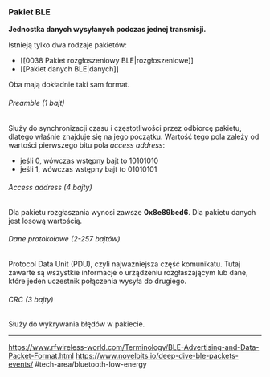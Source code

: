 ### Pakiet BLE
**Jednostka danych wysyłanych podczas jednej transmisji.**

Istnieją tylko dwa rodzaje pakietów:
- [[0038 Pakiet rozgłoszeniowy BLE|rozgłoszeniowe]] 
- [[Pakiet danych BLE|danych]] 

Oba mają dokładnie taki sam format.

###### Preamble (1 bajt)
Służy do synchronizacji czasu i częstotliwości przez odbiorcę pakietu, dlatego właśnie znajduje się na jego początku. Wartość tego pola zależy od wartości pierwszego bitu pola *access address*:
- jeśli 0, wówczas wstępny bajt to 10101010 
- jeśli 1, wówczas wstępny bajt to 01010101

###### Access address (4 bajty)
Dla pakietu rozgłaszania wynosi zawsze **0x8e89bed6**.
Dla pakietu danych jest losową wartością.

###### Dane protokołowe (2-257 bajtów)
Protocol Data Unit (PDU), czyli najważniejsza część komunikatu. Tutaj zawarte są wszystkie informacje o urządzeniu rozgłaszającym lub dane, które jeden uczestnik połączenia wysyła do drugiego.

###### CRC (3 bajty)
Służy do wykrywania błędów w pakiecie.

---
https://www.rfwireless-world.com/Terminology/BLE-Advertising-and-Data-Packet-Format.html
https://www.novelbits.io/deep-dive-ble-packets-events/
#tech-area/bluetooth-low-energy 